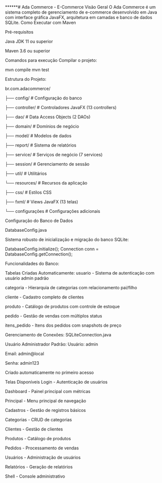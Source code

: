 ******# Ada Commerce - E-Commerce
Visão Geral
O Ada Commerce é um sistema completo de gerenciamento de e-commerce desenvolvido em Java com interface gráfica JavaFX, arquitetura em camadas e banco de dados SQLite.
Como Executar com Maven

Pré-requisitos

Java JDK 11 ou superior

Maven 3.6 ou superior


Comandos para execução
Compilar o projeto:

mvn compile
mvn test

Estrutura do Projeto:

br.com.adacommerce/

  ├── config/              # Configuração do banco
  
  ├── controller/          # Controladores JavaFX (13 controllers)
  
  ├── dao/                 # Data Access Objects (2 DAOs)
  
  ├── domain/              # Domínios de negócio
  
  ├── model/               # Modelos de dados
  
  ├── report/              # Sistema de relatórios
  
  ├── service/             # Serviços de negócio (7 services)
  
  ├── session/             # Gerenciamento de sessão
  
  ├── util/                # Utilitários
  
  └── resources/           # Recursos da aplicação
  
  ├── css/             # Estilos CSS
  
  ├── fxml/            # Views JavaFX (13 telas)
  
  └── configurações    # Configurações adicionais

Configuração do Banco de Dados

DatabaseConfig.java

Sistema robusto de inicialização e migração do banco SQLite:

DatabaseConfig.initialize();
Connection conn = DatabaseConfig.getConnection();

Funcionalidades do Banco:

Tabelas Criadas Automaticamente:
usuario - Sistema de autenticação com usuário admin padrão

categoria - Hierarquia de categorias com relacionamento pai/filho

cliente - Cadastro completo de clientes

produto - Catálogo de produtos com controle de estoque

pedido - Gestão de vendas com múltiplos status

itens_pedido - Itens dos pedidos com snapshots de preço

Gerenciamento de Conexões:
SQLiteConnection.java

Usuário Administrador Padrão:
Usuário: admin

Email: admin@local

Senha: admin123

Criado automaticamente no primeiro acesso


Telas Disponíveis
Login - Autenticação de usuários

Dashboard - Painel principal com métricas

Principal - Menu principal de navegação

Cadastros - Gestão de registros básicos

Categorias - CRUD de categorias

Clientes - Gestão de clientes

Produtos - Catálogo de produtos

Pedidos - Processamento de vendas

Usuários - Administração de usuários

Relatórios - Geração de relatórios

Shell - Console administrativo

